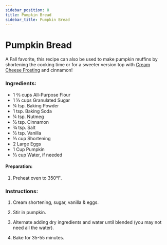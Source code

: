 ```yaml
---
sidebar_position: 8
title: Pumpkin Bread
sidebar_title: Pumpkin Bread
---
```


# Pumpkin Bread
A Fall favorite, this recipe can also be used to make pumpkin muffins by shortening the cooking time or for a sweeter version top with [Cream Cheese Frosting](https://www.dominosugar.com/recipe/cream-cheese-frosting) and cinnamon!

### Ingredients:
- 1 ⅔ cups All-Purpose Flour
- 1 ⅓ cups Granulated Sugar				
- ¼ tsp. Baking Powder
- 1 tsp. Baking Soda
- ¼ tsp. Nutmeg
- ½ tsp. Cinnamon
- ¾ tsp. Salt
- ½ tsp. Vanilla
- ⅓ cup Shortening				
- 2 Large Eggs					
- 1 Cup Pumpkin			
- ⅓ cup Water, if needed		


#### Preparation:
1. Preheat oven to 350°F.

### Instructions:
1. Cream shortening, sugar, vanilla & eggs.

2. Stir in pumpkin.

3. Alternate adding dry ingredients and water until blended (you may not need all the water).

4. Bake for 35-55 minutes.
